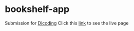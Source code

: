 # bookshelf-app
Submission for [Dicoding](https://dicoding.com/)
Click this [link](https://fnayr.github.io/bookshelf-app/) to see the live page
